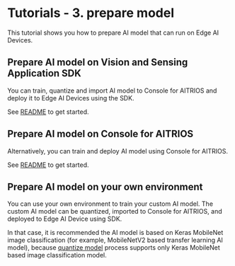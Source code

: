 # Tutorials - 3. prepare model

This tutorial shows you how to prepare AI model that can run on Edge AI Devices.


## Prepare AI model on Vision and Sensing Application SDK

You can train, quantize and import AI model to Console for AITRIOS and deploy it to Edge AI Devices using the SDK.

See [README](./develop_on_sdk/README.md) to get started.

## Prepare AI model on Console for AITRIOS

Alternatively, you can train and deploy AI model using Console for AITRIOS.

See [README](./develop_on_console/README.md) to get started.

## Prepare AI model on your own environment

You can use your own environment to train your custom AI model. 
The custom AI model can be quantized, imported to Console for AITRIOS, and deployed to Edge AI Device using SDK.

In that case, it is recommended the AI model is based on Keras MobileNet image classification (for example, MobileNetV2 based transfer learning AI model), because [quantize model](./develop_on_sdk/2_quantize_model/README.md) process supports only Keras MobileNet based image classification model.

